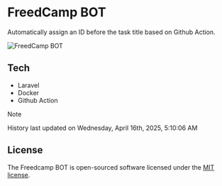 # FreedCamp BOT

Automatically assign an ID before the task title based on Github Action.

![FreedCamp BOT](https://repository-images.githubusercontent.com/737932867/7d34798b-2680-471c-b089-a78a718d3d6a)

## Tech

- Laravel
- Docker
- Github Action

> [!NOTE]  
> History last updated on Wednesday, April 16th, 2025, 5:10:06 AM

## License

The Freedcamp BOT is open-sourced software licensed under the [MIT license](https://opensource.org/licenses/MIT).
